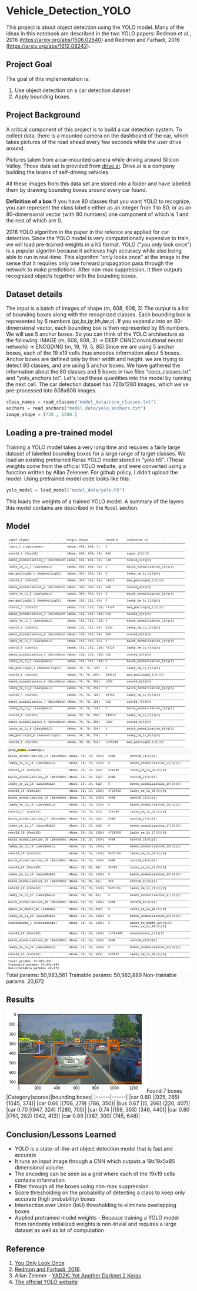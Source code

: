 # Vehicle_Detection_YOLO
 
 This project is about object detection using the YOLO model. Many of the ideas in this notebook are described in the two YOLO papers: Redmon et al., 2016 (https://arxiv.org/abs/1506.02640) and Redmon and Farhadi, 2016 (https://arxiv.org/abs/1612.08242).

## Project Goal
The goal of this implementation is: 

1. Use object detection on a car detection dataset
2. Apply bounding boxes

## Project Background
A critical component of this project is to build a car detection system. To collect data, there is a mounted camera on the dashboard of the car, which takes pictures of the road ahead every few seconds while the user drive around.

Pictures taken from a car-mounted camera while driving around Silicon Valley.
Those data set is provided from [drive.ai](https://www.drive.ai/). Drive.ai is a company building the brains of self-driving vehicles.

All these images from this data set are stored into a folder and have labelled them by drawing bounding boxes around every car found. 

**Definition of a box**
If you have 80 classes that you want YOLO to recognize, you can represent the class label  𝑐  either as an integer from 1 to 80, or as an 80-dimensional vector (with 80 numbers) one component of which is 1 and the rest of which are 0.

2016 YOLO algorithm in the paper in the refence are applied for car detection. Since the YOLO model is very computationally expensive to train, we will load pre-trained weights in a h5 format. YOLO ("you only look once") is a popular algoritm because it achieves high accuracy while also being able to run in real-time. This algorithm "only looks once" at the image in the sense that it requires only one forward propagation pass through the network to make predictions. After non-max suppression, it then outputs recognized objects together with the bounding boxes.

## Dataset details
The input is a batch of images of shape (m, 608, 608, 3)
The output is a list of bounding boxes along with the recognized classes. Each bounding box is represented by 6 numbers  (𝑝𝑐,𝑏𝑥,𝑏𝑦,𝑏ℎ,𝑏𝑤,𝑐). If you expand  𝑐  into an 80-dimensional vector, each bounding box is then represented by 85 numbers.
We will use 5 anchor boxes. So you can think of the YOLO architecture as the following: IMAGE (m, 608, 608, 3) -> DEEP CNN(Convolutional neural network) -> ENCODING (m, 19, 19, 5, 85).Since we are using 5 anchor boxes, each of the 19 x19 cells thus encodes information about 5 boxes. Anchor boxes are defined only by their width and height.
we are trying to detect 80 classes, and are using 5 anchor boxes. We have gathered the information about the 80 classes and 5 boxes in two files "coco_classes.txt" and "yolo_anchors.txt". Let's load these quantities into the model by running the next cell.
The car detection dataset has 720x1280 images, which we've pre-processed into 608x608 images.
```python
class_names = read_classes("model_data/coco_classes.txt")
anchors = read_anchors("model_data/yolo_anchors.txt")
image_shape = (720., 1280.)    
```
## Loading a pre-trained model
Training a YOLO model takes a very long time and requires a fairly large dataset of labelled bounding boxes for a large range of target classes. We load an existing pretrained Keras YOLO model stored in "yolo.h5". (These weights come from the official YOLO website, and were converted using a function written by Allan Zeleneer. For github policy, I didn't upload the model. Using pretrained model code looks like this:
```python
yolo_model = load_model("model_data/yolo.h5")
```
This loads the weights of a trained YOLO model. A summary of the layers this model contains are described in the `Model` section.


## Model 
![YOLO Model1](yolo_model0.png)
![YOLO Model2](yolo_model.png)
Total params: 50,983,561
Trainable params: 50,962,889
Non-trainable params: 20,672

## Results
![vehicle_detection](vehicle_detection.png)
Found 7 boxes
|Category(scores)|bounding boxes|
|------|------|
|car 0.60 |(925, 285) (1045, 374)|
|car 0.66 |(706, 279) (786, 350)|
|bus 0.67 |(5, 266) (220, 407)|
|car 0.70 |(947, 324) (1280, 705)|
|car 0.74 |(159, 303) (346, 440)|
|car 0.80 |(761, 282) (942, 412)|
|car 0.89 |(367, 300) (745, 648)|

## Conclusion/Lessons Learned
 * YOLO is a state-of-the-art object detection model that is fast and accurate 
 * It runs an input image through a CNN which outputs a 19x19x5x85 dimensional volume.  
 * The encoding can be seen as a grid where each of the 19x19 cells contains information 
 * Filter through all the boxes using non-max suppression. 
 * Score thresholding on the probability of detecting a class to keep only accurate (high probability) boxes 
 * Intersection over Union (IoU) thresholding to eliminate overlapping boxes
 * Applied pretrained model weights - Because training a YOLO model from randomly initialized weights is non-trivial and requires a large dataset as well as lot of computation
## Reference 
1. [You Only Look Once](https://arxiv.org/abs/1506.02640) 
2. [Redmon and Farhadi, 2016](https://arxiv.org/abs/1612.08242).
3. Allan Zelener - [YAD2K: Yet Another Darknet 2 Keras](https://github.com/allanzelener/YAD2K)
4. [The official YOLO website](https://pjreddie.com/darknet/yolo/)
